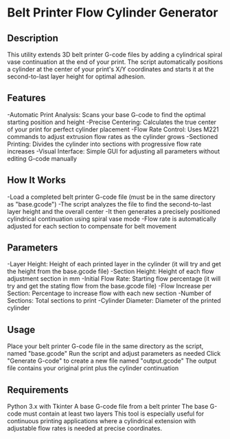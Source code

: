# Belt Printer Flow Cylinder Generator

## Description
This utility extends 3D belt printer G-code files by adding a cylindrical spiral vase continuation at the end of your print. The script automatically positions a cylinder at the center of your print's X/Y coordinates and starts it at the second-to-last layer height for optimal adhesion.

## Features
-Automatic Print Analysis: Scans your base G-code to find the optimal starting position and height
-Precise Centering: Calculates the true center of your print for perfect cylinder placement
-Flow Rate Control: Uses M221 commands to adjust extrusion flow rates as the cylinder grows
-Sectioned Printing: Divides the cylinder into sections with progressive flow rate increases
-Visual Interface: Simple GUI for adjusting all parameters without editing G-code manually

## How It Works
-Load a completed belt printer G-code file (must be in the same directory as "base.gcode")
-The script analyzes the file to find the second-to-last layer height and the overall center
-It then generates a precisely positioned cylindrical continuation using spiral vase mode
-Flow rate is automatically adjusted for each section to compensate for belt movement

## Parameters
-Layer Height: Height of each printed layer in the cylinder (it will try and get the height from the base.gcode file)
-Section Height: Height of each flow adjustment section in mm
-Initial Flow Rate: Starting flow percentage (it will try and get the stating flow from the base.gcode file)
-Flow Increase per Section: Percentage to increase flow with each new section
-Number of Sections: Total sections to print
-Cylinder Diameter: Diameter of the printed cylinder

## Usage
Place your belt printer G-code file in the same directory as the script, named "base.gcode"
Run the script and adjust parameters as needed
Click "Generate G-code" to create a new file named "output.gcode"
The output file contains your original print plus the cylinder continuation

## Requirements
Python 3.x with Tkinter
A base G-code file from a belt printer
The base G-code must contain at least two layers
This tool is especially useful for continuous printing applications where a cylindrical extension with adjustable flow rates is needed at precise coordinates.

